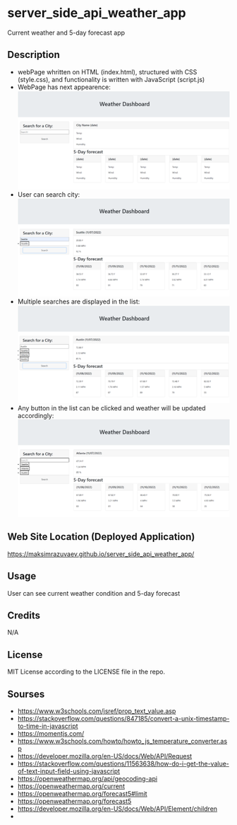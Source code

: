 # server_side_api_weather_app

Current weather and 5-day forecast app 

## Description

- webPage whritten on HTML (index.html), structured with CSS (style.css), and functionality is written with JavaScript (script.js)
- WebPage has next appearence:
![Initial_WebPage](/development/images/Start_Page.PNG)
- User can search city:
![First_Search](/development/images/First_Search.PNG)
- Multiple searches are displayed in the list:
![Multiple_Search](/development/images/Multiple_Search.PNG)
- Any button in the list can be clicked and weather will be updated accordingly:
![Any_City](/development/images/Any_City.PNG)


## Web Site Location (Deployed Application)

https://maksimrazuvaev.github.io/server_side_api_weather_app/

## Usage

User can see current weather condition and 5-day forecast

## Credits

N/A

## License

MIT License according to the LICENSE file in the repo.



## Sourses
- https://www.w3schools.com/jsref/prop_text_value.asp
- https://stackoverflow.com/questions/847185/convert-a-unix-timestamp-to-time-in-javascript
- https://momentjs.com/
- https://www.w3schools.com/howto/howto_js_temperature_converter.asp
- https://developer.mozilla.org/en-US/docs/Web/API/Request
- https://stackoverflow.com/questions/11563638/how-do-i-get-the-value-of-text-input-field-using-javascript
- https://openweathermap.org/api/geocoding-api
- https://openweathermap.org/current
- https://openweathermap.org/forecast5#limit
- https://openweathermap.org/forecast5
- https://developer.mozilla.org/en-US/docs/Web/API/Element/children
- 
